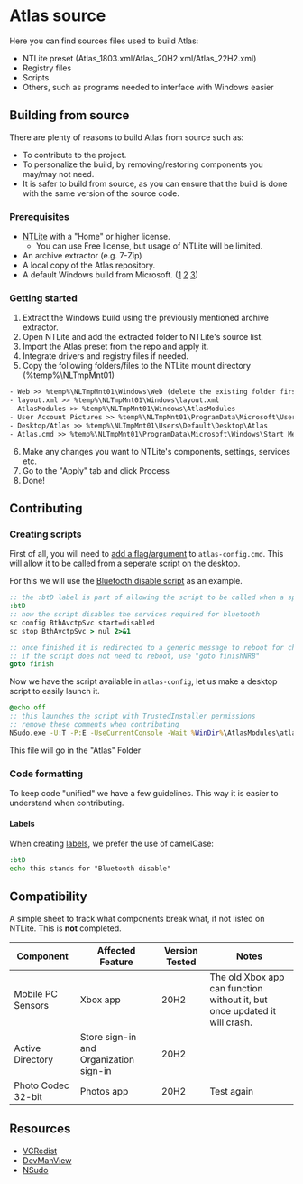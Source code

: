 # Atlas source

Here you can find sources files used to build Atlas:
- NTLite preset (Atlas_1803.xml/Atlas_20H2.xml/Atlas_22H2.xml)
- Registry files
- Scripts
- Others, such as programs needed to interface with Windows easier

## Building from source

There are plenty of reasons to build Atlas from source such as:
- To contribute to the project.
- To personalize the build, by removing/restoring components you may/may not need.
- It is safer to build from source, as you can ensure that the build is done with the same version of the source code.

### Prerequisites

- [NTLite](https://ntlite.com) with a "Home" or higher license. 
  - You can use Free license, but usage of NTLite will be limited.
- An archive extractor (e.g. 7-Zip)
- A local copy of the Atlas repository.
- A default Windows build from Microsoft. ([1](https://tb.rg-adguard.net) [2](https://www.heidoc.net/joomla/technology-science/microsoft/67-microsoft-windows-iso-download-tool) [3](https://uupdump.net))

### Getting started

1. Extract the Windows build using the previously mentioned archive extractor.
2. Open NTLite and add the extracted folder to NTLite's source list.
3. Import the Atlas preset from the repo and apply it.
4. Integrate drivers and registry files if needed.
5. Copy the following folders/files to the NTLite mount directory (%temp%\NLTmpMnt01)
  ```txt
  - Web >> %temp%\NLTmpMnt01\Windows\Web (delete the existing folder first)
  - layout.xml >> %temp%\NLTmpMnt01\Windows\layout.xml
  - AtlasModules >> %temp%\NLTmpMnt01\Windows\AtlasModules
  - User Account Pictures >> %temp%\NLTmpMnt01\ProgramData\Microsoft\User Account Pictures (delete the existing folder first!=)
  - Desktop/Atlas >> %temp%\NLTmpMnt01\Users\Default\Desktop\Atlas
  - Atlas.cmd >> %temp%\NLTmpMnt01\ProgramData\Microsoft\Windows\Start Menu\Programs\Startup\Atlas.cmd
  ```

6. Make any changes you want to NTLite's components, settings, services etc.
7. Go to the "Apply" tab and click Process
8. Done!

## Contributing

### Creating scripts

First of all, you will need to [add a flag/argument](https://github.com/Atlas-OS/Atlas/blob/main/src/AtlasModules/atlas-config.cmd#L69) to `atlas-config.cmd`. This will allow it to be called from a seperate script on the desktop.

For this we will use the [Bluetooth disable script](https://github.com/Atlas-OS/Atlas/blob/main/src/AtlasModules/atlas-config.cmd#L1376) as an example. 

```bat
:: the :btD label is part of allowing the script to be called when a specific flag is used, as mentioned previously
:btD
:: now the script disables the services required for bluetooth
sc config BthAvctpSvc start=disabled
sc stop BthAvctpSvc > nul 2>&1

:: once finished it is redirected to a generic message to reboot for changes, then exits at the end of the file
:: if the script does not need to reboot, use "goto finishNRB"
goto finish
```
Now we have the script available in `atlas-config`, let us make a desktop script to easily launch it.

```bat
@echo off
:: this launches the script with TrustedInstaller permissions
:: remove these comments when contributing
NSudo.exe -U:T -P:E -UseCurrentConsole -Wait %WinDir%\AtlasModules\atlas-config.cmd /btd
```

This file will go in the "Atlas" Folder

### Code formatting

To keep code "unified" we have a few guidelines. This way it is easier to understand when contributing.

#### Labels

When creating [labels](http://elearning.algonquincollege.com/coursemat/viljoed/gis8746/concepts/dosbatch/advanced/labels.htm), we prefer the use of camelCase:

```bat
:btD
echo this stands for "Bluetooth disable"
```

## Compatibility

A simple sheet to track what components break what, if not listed on NTLite. This is **not** completed.

| Component          | Affected Feature                       | Version Tested | Notes                                                                     |
| ------------------ | ------------------------------------   | -------------- | ------------------------------------------------------------------------- |
| Mobile PC Sensors  | Xbox app                               | 20H2           | The old Xbox app can function without it, but once updated it will crash. |
| Active Directory   | Store sign-in and Organization sign-in | 20H2           |                                                                           |
| Photo Codec 32-bit | Photos app                             | 20H2           | Test again                                                                |

## Resources

- [VCRedist](https://github.com/abbodi1406/vcredist)
- [DevManView](https://www.nirsoft.net/utils/device_manager_view.html)
- [NSudo](https://github.com/m2team/NSudo)